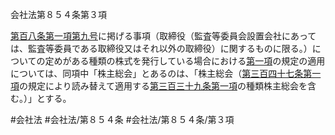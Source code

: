会社法第８５４条第３項

[第百八条第一項第九号](会社法＿＿＿＿第１０８条第１項第９号)に掲げる事項（取締役（監査等委員会設置会社にあっては、監査等委員である取締役又はそれ以外の取締役）に関するものに限る。）についての定めがある種類の株式を発行している場合における[第一項](会社法＿＿＿＿第８５４条第１項)の規定の適用については、同項中「株主総会」とあるのは、「株主総会（[第三百四十七条第一項](会社法＿＿＿＿第３４７条第１項)の規定により読み替えて適用する[第三百三十九条第一項](会社法＿＿＿＿第３３９条第１項)の種類株主総会を含む。）」とする。

#会社法
#会社法/第８５４条
#会社法/第８５４条/第３項
